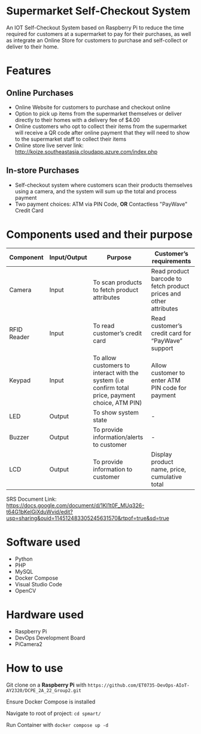 # Supermarket Self-Checkout System

An IOT Self-Checkout System based on Raspberry Pi to reduce the time required for customers at a supermarket to pay for their purchases, as well as integrate an Online Store for customers to purchase and self-collect or deliver to their home.

# Features

## Online Purchases

* Online Website for customers to purchase and checkout online
* Option to pick up items from the supermarket themselves or deliver directly to their homes with a delivery fee of $4.00
* Online customers who opt to collect their items from the supermarket will receive a QR code after online payment that they will need to show to the supermarket staff to collect their items
* Online store live server link: http://koize.southeastasia.cloudapp.azure.com/index.php

## In-store Purchases

* Self-checkout system where customers scan their products themselves using a camera, and the system will sum up the total and process payment
* Two payment choices: ATM via PIN Code, **OR** Contactless "PayWave" Credit Card


# Components used and their purpose

| Component         | Input/Output | Purpose                                                                                           | Customer’s requirements                                           |
|-------------------|--------------|---------------------------------------------------------------------------------------------------|-------------------------------------------------------------------|
| Camera            | Input        | To scan products to fetch product attributes                                                      | Read product barcode to fetch product prices and other attributes |
| RFID Reader       | Input        | To read customer’s credit card                                                                    | Read customer’s credit card for “PayWave” support                 |
| Keypad            | Input        | To allow customers to interact with the system (i.e confirm total price, payment choice, ATM PIN) | Allow customer to enter ATM PIN code for payment                  |
| LED               | Output       | To show system state                                                                              | -                                                                 |
| Buzzer            | Output       | To provide information/alerts to customer                                                         | -                                                                 |
| LCD               | Output       | To provide information to customer                                                                | Display product name, price, cumulative total                     |

SRS Document Link: https://docs.google.com/document/d/1KI1t0F_MUq326-t64G1bKelGiXduWvid/edit?usp=sharing&ouid=114512483305245631570&rtpof=true&sd=true

# Software used

* Python
* PHP
* MySQL
* Docker Compose
* Visual Studio Code
* OpenCV

# Hardware used
* Raspberry Pi
* DevOps Development Board
* PiCamera2

# How to use
Git clone on a **Raspberry Pi** with `https://github.com/ET0735-DevOps-AIoT-AY2320/DCPE_2A_22_Group2.git` 

Ensure Docker Compose is installed

Navigate to root of project: `cd spmart/`

Run Container with `docker compose up -d`

